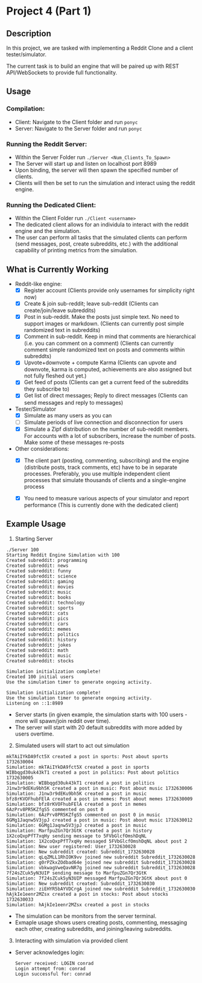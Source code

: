 # Project 4 (Part 1)

## Description
In this project, we are tasked with implementing a Reddit Clone and a client tester/simulator.

The current task is to build an engine that will be paired up with REST API/WebSockets to provide full functionality.

## Usage
### Compilation:
- Client: Navigate to the Client folder and run ```ponyc```
- Server: Navigate to the Server folder and run ```ponyc```
### Running the Reddit Server:
- Within the Server Folder run ```./Server <Num_Clients_To_Spawn>```
- The Server will start up and listen on localhost port 8989
- Upon binding, the server will then spawn the specified number of clients.
- Clients will then be set to run the simulation and interact using the reddit engine. 

### Running the Dedicated Client:
- Within the Client Folder run ```./Client <username>```
- The dedicated client allows for an individula to interact with the reddit engine and the simulation.
- The user can perform all tasks that the simulated clients can perform (send messages, post, create subreddits, etc.) with the additional capability of printing metrics from the simulation. 

## What is Currently Working
- Reddit-like engine:
  - [X] Register account (Clients provide only usernames for simplicity right now)
  - [X] Create & join sub-reddit; leave sub-reddit (Clients can create/join/leave subreddits)
  - [X] Post in sub-reddit. Make the posts just simple text. No need to support images or markdown. (Clients can currently post simple randomized text in subreddits)
  - [X] Comment in sub-reddit. Keep in mind that comments are hierarchical (i.e. you can comment on a comment) (Clients can currently comment simple randomized text on posts and comments within subreddts)
  - [X] Upvote+downvote + compute Karma (Clients can upvote and downvote, karma is computed, achievements are also assigned but not fully fleshed out yet.)
  - [X] Get feed of posts (Clients can get a current feed of the subreddits they subscribe to)
  - [X] Get list of direct messages; Reply to direct messages (Clients can send messages and reply to messages)
- Tester/Simulator
  - [X] Simulate as many users as you can
  - [ ] Simulate periods of live connection and disconnection for users
  - [X] Simulate a Zipf distribution on the number of sub-reddit members. For accounts with a lot of subscribers, increase the number of posts. Make some of these messages re-posts
- Other considerations:
  - [X] The client part (posting, commenting, subscribing) and the engine (distribute posts, track comments, etc) have to be in separate processes. Preferably, you use multiple independent client processes that simulate thousands of clients and a single-engine process
  - [X] You need to measure various aspects of your simulator and report performance (This is currently done with the dedicated client)


## Example Usage
1. Starting Server
```
./Server 100
Starting Reddit Engine Simulation with 100
Created subreddit: programming
Created subreddit: news
Created subreddit: funny
Created subreddit: science
Created subreddit: gaming
Created subreddit: movies
Created subreddit: music
Created subreddit: books
Created subreddit: technology
Created subreddit: sports
Created subreddit: cats
Created subreddit: pics
Created subreddit: cars
Created subreddit: memes
Created subreddit: politics
Created subreddit: history
Created subreddit: jokes
Created subreddit: math
Created subreddit: music
Created subreddit: stocks

Simulation initialization complete!
Created 100 initial users
Use the simulation timer to generate ongoing activity.

Simulation initialization complete!
Use the simulation timer to generate ongoing activity.
Listening on ::1:8989
```
- Server starts (in given example, the simulation starts with 100 users - more will spawn/join reddit over time).
- The server will start with 20 default subreddits with more added by users overtime.
2. Simulated users will start to act out simulation
  ```
  mkTAiIYkDA9fct5X created a post in sports: Post about sports 1732630004
  Simulation: mkTAiIYkDA9fct5X created a post in sports
  WIBbqgd30uk43kT1 created a post in politics: Post about politics 1732630005
  Simulation: WIBbqgd30uk43kT1 created a post in politics
  J1nw3r9dEKu9bh5K created a post in music: Post about music 1732630006
  Simulation: J1nw3r9dEKu9bh5K created a post in music
  bfz8rKVOFhubFElA created a post in memes: Post about memes 1732630009
  Simulation: bfz8rKVOFhubFElA created a post in memes
  6AzPrv8PR5KZfgS5 commented on post 0
  Simulation: 6AzPrv8PR5KZfgS5 commented on post 0 in music
  6GMg1Jaqnw5V3jpJ created a post in music: Post about music 1732630012
  Simulation: 6GMg1Jaqnw5V3jpJ created a post in music
  Simulation: MarfpuZGn7Qr3GtK created a post in history
  1X2coQxpPfT7xqHy sending message to 5FVbGlcfOmshDqNL
  Simulation: 1X2coQxpPfT7xqHy messaged 5FVbGlcfOmshDqNL about post 2
  Simulation: New user registered: User_1732630028
  Simulation: New subreddit created: Subreddit_1732630028
  Simulation: qLqZMLL1RhIOK9vv joined new subreddit Subreddit_1732630028
  Simulation: g0rPZkxZOdbad64e joined new subreddit Subreddit_1732630028
  Simulation: vbkwagVweQavNR7g joined new subreddit Subreddit_1732630028
  7f24sZCuk5yN3UIP sending message to MarfpuZGn7Qr3GtK
  Simulation: 7f24sZCuk5yN3UIP messaged MarfpuZGn7Qr3GtK about post 0
  Simulation: New subreddit created: Subreddit_1732630030
  Simulation: ziEHYR5bAYVDCrgA joined new subreddit Subreddit_1732630030
  hAjkIe1eenr2MZsx created a post in stocks: Post about stocks 1732630033
  Simulation: hAjkIe1eenr2MZsx created a post in stocks
  ```
  - The simulation can be monitors from the server terminal.
  - Exmaple usage shows users creating posts, commenting, messaging each other, creating subreddits, and joining/leaving subreddits.
3. Interacting with simulation via provided client
- Server acknowledges login:
  ```
  Server received: LOGIN conrad
  Login attempt from: conrad
  Login successful for: conrad
  ```
  
  
